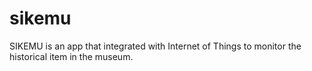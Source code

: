 # sikemu
SIKEMU is an app that integrated with  Internet of Things to monitor the historical item in the museum.
